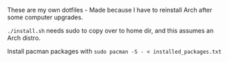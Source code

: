 These are my own dotfiles - Made because I have to reinstall Arch after some computer upgrades. 

`./install.sh` needs sudo to copy over to home dir, and this assumes an Arch distro. 

Install pacman packages with `sudo pacman -S - < installed_packages.txt`







